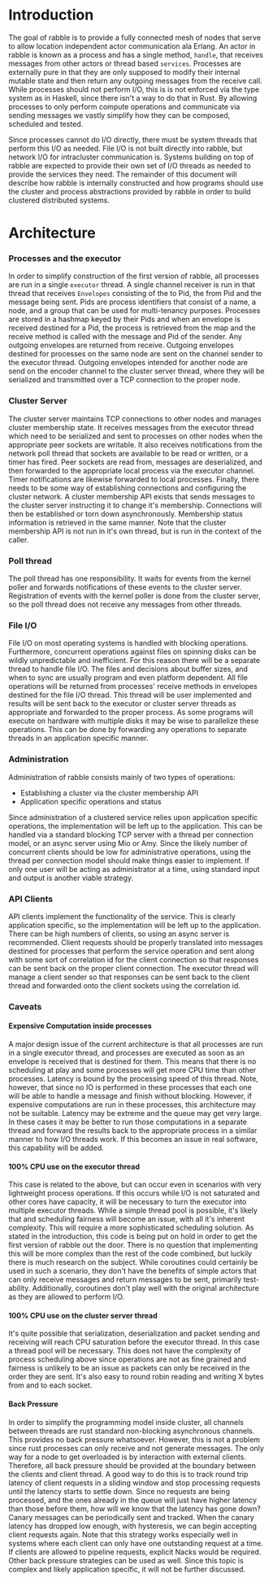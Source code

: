 # Introduction
The goal of rabble is to provide a fully connected mesh of nodes that serve to allow location
independent actor communication ala Erlang. An actor in rabble is known as a process and has a
single method, `handle`, that receives messages from other actors or thread based `services`. Processes are
externally pure in that they are only supposed to modify their internal mutable state and then return
any outgoing messages from the receive call. While processes should not perform I/O, this is is not
enforced via the type system as in Haskell, since there isn't a way to do that in Rust. By allowing
processes to only perform compute operations and communicate via sending messages we vastly simplify
how they can be composed, scheduled and tested.

Since processes cannot do I/O directly, there must be system threads that perform this I/O as
needed. File I/O is not built directly into rabble, but network I/O for intracluster communication
is. Systems building on top of rabble are expected to provide their own set of I/O threads as needed
to provide the services they need. The remainder of this document will describe how rabble is
internally constructed and how programs should use the cluster and process abstractions provided by
rabble in order to build clustered distributed systems.

# Architecture

### Processes and the executor
In order to simplify construction of the first version of rabble, all processes are run in a single
`executor` thread. A single channel receiver is run in that thread that receives `Envelopes`
consisting of the to Pid, the from Pid and the message being sent. Pids are process identifiers that
consist of a name, a node, and a group that can be used for multi-tenancy purposes. Processes are
stored in a hashmap keyed by their Pids and when an envelope is received destined for a Pid, the
process is retrieved from the map and the receive method is called with the message and Pid of the
sender. Any outgoing envelopes are returned from receive. Outgoing envelopes destined for processes
on the same node are sent on the channel sender to the executor thread. Outgoing envelopes intended
for another node are send on the encoder channel to the cluster server thread, where they will be
serialized and transmitted over a TCP connection to the proper node.

### Cluster Server
The cluster server maintains TCP connections to other nodes and manages cluster membership state. It
receives messages from the executor thread which need to be serialized and sent to processes on
other nodes when the appropriate peer sockets are writable. It also receives notifications from the
network poll thread that sockets are available to be read or written, or a timer has fired. Peer
sockets are read from, messages are deserialized, and then forwarded to the appropriate local
process via the executor channel. Timer notifications are likewise forwarded to local processes.
Finally, there needs to be some way of establishing connections and configuring the cluster network.
A cluster membership API exists that sends messages to the cluster server instructing it to change
it's membership. Connections will then be established or torn down asynchronously. Membership status
information is retrieved in the same manner. Note that the cluster membership API is not run in it's
own thread, but is run in the context of the caller.

### Poll thread
The poll thread has one responsibility. It waits for events from the kernel poller and forwards
notifications of these events to the cluster server. Registration of events with the kernel poller
is done from the cluster server, so the poll thread does not receive any messages from other
threads.

### File I/O
File I/O on most operating systems is handled with blocking operations. Furthermore, concurrent
operations against files on spinning disks can be wildly unpredictable and inefficient. For this
reason there will be a separate thread to handle file I/O. The files and decisions about buffer
sizes, and when to sync are usually program and even platform dependent. All file operations will be
returned from processes' receive methods in envelopes destined for the file I/O thread. This thread
will be user implemented and results will be sent back to the executor or cluster server threads as
appropriate and forwarded to the proper process. As some programs will execute on hardware with
multiple disks it may be wise to parallelize these operations. This can be done by forwarding any
operations to separate threads in an application specific manner.

### Administration
Administration of rabble consists mainly of two types of operations:
 * Establishing a cluster via the cluster membership API
 * Application specific operations and status

Since administration of a clustered service relies upon application specific operations, the
implementation will be left up to the application. This can be handled via a standard blocking TCP
server with a thread per connection model, or an async server using Mio or Amy. Since the likely
number of concurrent clients should be low for administrative operations, using the thread per
connection model should make things easier to implement. If only one user will be acting
as administrator at a time, using standard input and output is another viable strategy.

### API Clients
API clients implement the functionality of the service. This is clearly application specific, so the
implementation will be left up to the application. There can be high numbers of clients, so using an
async server is recommended. Client requests should be properly translated into messages destined
for processes that perform the service operation and sent along with some sort of correlation id for
the client connection so that responses can be sent back on the proper client connection. The
executor thread will manage a client sender so that responses can be sent back to the client
thread and forwarded onto the client sockets using the correlation id.

### Caveats

#### Expensive Computation inside processes
A major design issue of the current architecture is that all processes are run in a single executor
thread, and processes are executed as soon as an envelope is received that is destined for them.
This means that there is no scheduling at play and some processes will get more CPU time than
other processes. Latency is bound by the processing speed of this thread. Note, however, that since
no IO is performed in these processes that each one will be able to handle a message and finish
without blocking. However, if expensive computations are run in these processes, this architecture
may not be suitable. Latency may be extreme and the queue may get very large. In these cases it may
be better to run those computations in a separate thread and forward the results back to the
appropriate process in a similar manner to how I/O threads work. If this becomes an issue in real
software, this capability will be added.

#### 100% CPU use on the executor thread
This case is related to the above, but can occur even in scenarios with very lightweight process
operations. If this occurs while I/O is not saturated and other cores have capacity, it will be
necessary to turn the executor into multiple executor threads. While a simple thread pool is
possible, it's likely that and scheduling fairness will become an issue, with all it's inherent
complexity. This will require a more sophisticated scheduling solution. As stated in the
introduction, this code is being put on hold in order to get the first version of rabble out the
door. There is no question that implementing this will be more complex than the rest of the code
combined, but luckily there is much research on the subject.  While coroutines could certainly be
used in such a scenario, they don't have the benefits of simple actors that can only receive
messages and return messages to be sent, primarily test-ability.  Additionally, coroutines don't
play well with the original architecture as they are allowed to perform I/O.

#### 100% CPU use on the cluster server thread
It's quite possible that serialization, deserialization and packet sending and receiving will reach
CPU saturation before the executor thread. In this case a thread pool will be necessary. This does
not have the complexity of process scheduling above since operations are not as fine grained and
fairness is unlikely to be an issue as packets can only be received in the order they are sent. It's
also easy to round robin reading and writing X bytes from and to each socket.

#### Back Pressure
In order to simplify the programming model inside cluster, all channels between threads are rust
standard non-blocking asynchronous channels. This provides no back pressure whatsoever. However, this
is not a problem since rust processes can only receive and not generate messages. The only way for a
node to get overloaded is by interaction with external clients. Therefore, all back pressure should
be provided at the boundary between the clients and client thread. A good way to do this is to track
round trip latency of client requests in a sliding window and stop processing requests until the
latency starts to settle down. Since no requests are being processed, and the ones already in the
queue will just have higher latency than those before them, how will we know that the
latency has gone down? Canary messages can be periodically sent and tracked. When the canary latency
has dropped low enough, with hysteresis, we can begin accepting client requests again. Note that
this strategy works especially well in systems where each client can only have one outstanding
request at a time. If clients are allowed to pipeline requests, explicit Nacks would be required.
Other back pressure strategies can be used as well. Since this topic is complex and likely
application specific, it will not be further discussed.
